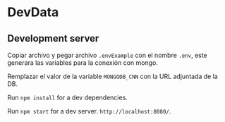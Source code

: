 # DevData

## Development server

Copiar archivo y pegar archivo `.envExample` con el nombre `.env`, este generara las variables para la conexión con mongo.

Remplazar el valor de la variable `MONGODB_CNN` con la URL adjuntada de la DB.

Run `npm install` for a dev dependencies.

Run `npm start` for a dev server. `http://localhost:8080/`.
